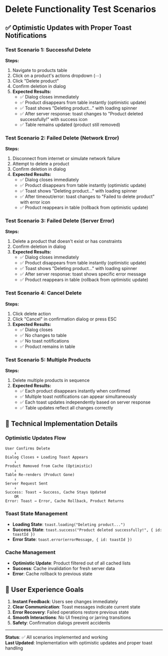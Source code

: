 # Delete Functionality Test Scenarios

## ✅ Optimistic Updates with Proper Toast Notifications

### Test Scenario 1: Successful Delete
**Steps:**
1. Navigate to products table
2. Click on a product's actions dropdown (⋯)
3. Click "Delete product"
4. Confirm deletion in dialog
5. **Expected Results:**
   - ✅ Dialog closes immediately
   - ✅ Product disappears from table instantly (optimistic update)
   - ✅ Toast shows "Deleting product..." with loading spinner
   - ✅ After server response: toast changes to "Product deleted successfully!" with success icon
   - ✅ Table remains updated (product still removed)

### Test Scenario 2: Failed Delete (Network Error)
**Steps:**
1. Disconnect from internet or simulate network failure
2. Attempt to delete a product
3. Confirm deletion in dialog
4. **Expected Results:**
   - ✅ Dialog closes immediately
   - ✅ Product disappears from table instantly (optimistic update)
   - ✅ Toast shows "Deleting product..." with loading spinner
   - ✅ After timeout/error: toast changes to "Failed to delete product" with error icon
   - ✅ Product reappears in table (rollback from optimistic update)

### Test Scenario 3: Failed Delete (Server Error)
**Steps:**
1. Delete a product that doesn't exist or has constraints
2. Confirm deletion in dialog
3. **Expected Results:**
   - ✅ Dialog closes immediately
   - ✅ Product disappears from table instantly (optimistic update)
   - ✅ Toast shows "Deleting product..." with loading spinner
   - ✅ After server response: toast shows specific error message
   - ✅ Product reappears in table (rollback from optimistic update)

### Test Scenario 4: Cancel Delete
**Steps:**
1. Click delete action
2. Click "Cancel" in confirmation dialog or press ESC
3. **Expected Results:**
   - ✅ Dialog closes
   - ✅ No changes to table
   - ✅ No toast notifications
   - ✅ Product remains in table

### Test Scenario 5: Multiple Products
**Steps:**
1. Delete multiple products in sequence
2. **Expected Results:**
   - ✅ Each product disappears instantly when confirmed
   - ✅ Multiple toast notifications can appear simultaneously
   - ✅ Each toast updates independently based on server response
   - ✅ Table updates reflect all changes correctly

## 🔧 Technical Implementation Details

### Optimistic Updates Flow
```
User Confirms Delete
    ↓
Dialog Closes + Loading Toast Appears
    ↓
Product Removed from Cache (Optimistic)
    ↓
Table Re-renders (Product Gone)
    ↓
Server Request Sent
    ↓
Success: Toast → Success, Cache Stays Updated
    OR
Error: Toast → Error, Cache Rollback, Product Returns
```

### Toast State Management
- **Loading State**: `toast.loading("Deleting product...")`
- **Success State**: `toast.success("Product deleted successfully!", { id: toastId })`
- **Error State**: `toast.error(errorMessage, { id: toastId })`

### Cache Management
- **Optimistic Update**: Product filtered out of all cached lists
- **Success**: Cache invalidation for fresh server data
- **Error**: Cache rollback to previous state

## 🎯 User Experience Goals

1. **Instant Feedback**: Users see changes immediately
2. **Clear Communication**: Toast messages indicate current state
3. **Error Recovery**: Failed operations restore previous state
4. **Smooth Interactions**: No UI freezing or jarring transitions
5. **Safety**: Confirmation dialogs prevent accidents

---

**Status**: ✅ All scenarios implemented and working  
**Last Updated**: Implementation with optimistic updates and proper toast handling

